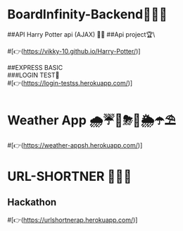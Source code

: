 # BoardInfinity-Backend🎉🎉🎉

##API Harry Potter api (AJAX) 👋👋
##Api project🏆\

#[👉(https://vikky-10.github.io/Harry-Potter/)]

##EXPRESS BASIC\
 ###LOGIN TEST🔐\
 #[👉(https://login-testss.herokuapp.com/)]

# Weather App 🌧☔🌈⛈🌂🌦☂⛱

#[👉(https://weather-appsh.herokuapp.com/)]


# URL-SHORTNER 🔗🔗🔗
## Hackathon <MindHack Backend>

#[👉(https://urlshortnerap.herokuapp.com/)]
